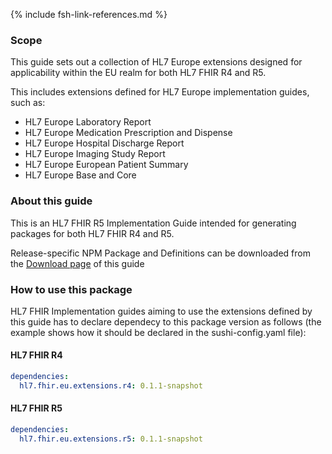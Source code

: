 {% include fsh-link-references.md %}

### Scope

This guide sets out a collection of HL7 Europe extensions designed for applicability within the EU realm for both HL7 FHIR R4 and R5.

This includes extensions defined for HL7 Europe implementation guides, such as:

- HL7 Europe Laboratory Report  
- HL7 Europe Medication Prescription and Dispense  
- HL7 Europe Hospital Discharge Report  
- HL7 Europe Imaging Study Report
- HL7 Europe European Patient Summary  
- HL7 Europe Base and Core

### About this guide

This is an HL7 FHIR R5 Implementation Guide intended for generating packages for both HL7 FHIR R4 and R5.

Release-specific NPM Package and Definitions can be downloaded from the [Download page](downloads.html) of this guide

### How to use this package

HL7 FHIR Implementation guides aiming to use the extensions defined by this guide has to declare dependecy to this package version as follows
(the example shows how it should be declared in the sushi-config.yaml file):

#### HL7 FHIR R4

```yaml
dependencies:
  hl7.fhir.eu.extensions.r4: 0.1.1-snapshot
```

#### HL7 FHIR R5

```yaml
dependencies:
  hl7.fhir.eu.extensions.r5: 0.1.1-snapshot
```